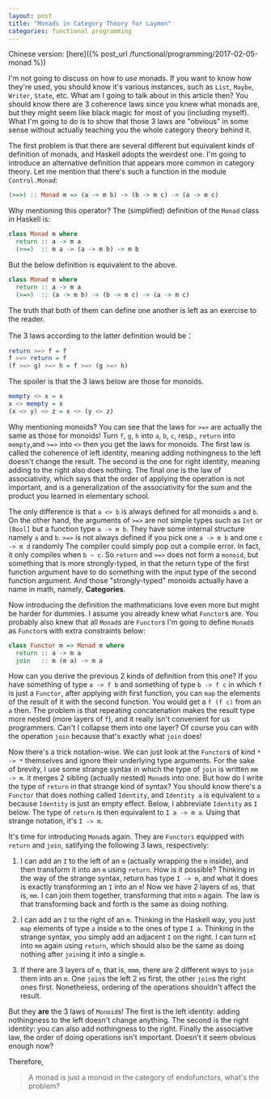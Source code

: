 ```yaml
---
layout: post
title: "Monads in Category Theory for Laymen"
categories: functional programming
---
```


Chinese version: [here]({% post_url /functional/programming/2017-02-05-monad %})

I'm not going to discuss on how to *use* monads.
If you want to know how they're used, you should know it's various instances, such as `List`, `Maybe`, `Writer`, `State`, etc.
What am I going to talk about in this article then?
You should know there are 3 coherence laws since you knew what monads are, but they might seem like black magic for most of you (including myself).
What I'm going to do is to show that those 3 laws are "obvious" in some sense without actually teaching you the whole category theory behind it.

The first problem is that there are several different but equivalent kinds of definition of monads, and Haskell adopts the weirdest one.
I'm going to introduce an alternative definition that appears more common in category theory.
Let me mention that there's such a function in the module `Control.Monad`:

```haskell
(>=>) :: Monad m => (a -> m b) -> (b -> m c) -> (a -> m c)
```

Why mentioning this operator?
The (simplified) definition of the `Monad` class in Haskell is:

```haskell
class Monad m where
  return :: a -> m a
  (>>=)  :: m a -> (a -> m b) -> m b
```

But the below definition is equivalent to the above.

```haskell
class Monad m where
  return :: a -> m a
  (>=>)  :: (a -> m b) -> (b -> m c) -> (a -> m c)
```

The truth that both of them can define one another is left as an exercise to the reader.

The 3 laws according to the latter definition would be：

```haskell
return >=> f = f
f >=> return = f
(f >=> g) >=> h = f >=> (g >=> h)
```

The spoiler is that the 3 laws below are those for monoids.

```haskell
mempty <> x = x
x <> mempty = x
(x <> y) <> z = x <> (y <> z)
```

Why mentioning monoids?
You can see that the laws for `>=>` are actually the same as those for monoids!
Turn `f`, `g`, `h` into `a`, `b`, `c`, resp., `return` into `mempty`,and `>=>` into `<>` then you get the laws for monoids.
The first law is called the coherence of left identity, meaning adding nothingness to the left doesn't change the result.
The second is the one for right identity, meaning adding to the right also does nothing.
The final one is the law of associativity, which says that the order of applying the operation is not important, and is a generalization of the associativity for the sum and the product you learned in elementary school.

The only difference is that `a <> b` is always defined for all monoids `a` and `b`.
On the other hand, the arguments of `>=>` are not simple types such as `Int` or `[Bool]` but a function type `a -> m b`.
They have some internal structure namely `a` and `b`.
`>=>` is not always defined if you pick one `a -> m b` and one `c -> m d` randomly
The compiler could simply pop out a compile error.
In fact, it only compiles when `b ~ c`.
So `return` and `>=>` does not form a `monoid`, but something that is more strongly-typed, in that the return type of the first function argument have to do something with the input type of the second function argument.
And those "strongly-typed" monoids actually have a name in math, namely, **Categories**.

Now introducing the definition the mathmaticians love even more but might be harder for dummies.
I assume you already knew what `Functor`s are.
You probably also knew that all `Monad`s are `Functor`s
I'm going to define `Monad`s as `Functor`s with extra constraints below:

```haskell
class Functor m => Monad m where
  return :: a -> m a
  join   :: m (m a) -> m a
```

How can you derive the previous 2 kinds of definition from this one?
If you have something of type `a -> f b` and something of type `b -> f c` in which `f` is just a `Functor`, after applying with first function, you can `map` the elements of the result of it with the second function.
You would get a `f (f c)` from an `a` then.
The problem is that repeating concatenation makes the result type more nested (more layers of `f`), and it really isn't convenient for us programmers.
Can't I collapse them into one layer?
Of course you can with the operation `join` because that's exactly what `join` does!

Now there's a trick notation-wise.
We can just look at the `Functor`s of kind `* -> *` themselves and ignore their underlying type arguments.
For the sake of brevity, I use some strange syntax in which the type of `join` is written `mm -> m`.
it merges 2 sibling (actually nested) `Monad`s into one.
But how do I write the type of `return` in that strange kind of syntax?
You should know there's a `Functor` that does nothing called `Identity`, and `Identity a` is equivalent to `a` because `Identity` is just an empty effect.
Below, I abbreviate `Identity` as `I` below.
The type of `return` is then equivalent to `I a -> m a`.
Using that strange notation, it's `I -> m`.

It's time for introducing `Monad`s again.
They are `Functors` equipped with `return` and `join`, satifying the following 3 laws, respectively:

1. I can add an `I` to the left of an `m` (actually wrapping the `m` inside), and then transform it into an `m` using `return`.
   How is it possible?
   Thinking in the way of the strange syntax, return has type `I -> m`, and what it does is exactly transforming an `I` into an `m`!
   Now we have 2 layers of `m`s, that is, `mm`.
   I can join them together, transforming that into `m` again.
   The law is that transforming back and forth is the same as doing nothing.

2. I can add an `I` to the right of an `m`.
   Thinking in the Haskell way, you just `map` elements of type `a` inside `m` to the ones of type `I a`.
   Thinking in the strange syntax, you simply add an adjacent `I` on the right.
   I can turn `mI` into `mm` again using `return`, which should also be the same as doing nothing after `join`ing it into a single `m`.

3. If there are 3 layers of `m`, that is, `mmm`, there are 2 different ways to `join` them into an `m`.
   One `join`s the left 2 `m`s first, the other `join`s the right ones first.
   Nonetheless, ordering of the operations shouldn't affect the result.

But they **are** the 3 laws of `Monoid`s!
The first is the left identity: adding nothingness to the left doesn't change anything.
The second is the right identity: you can also add nothingness to the right.
Finally the associative law, the order of doing operations isn't important.
Doesn't it seem obvious enough now?

Therefore,

> A monad is just a monoid in the category of endofunctors, what's the problem?
